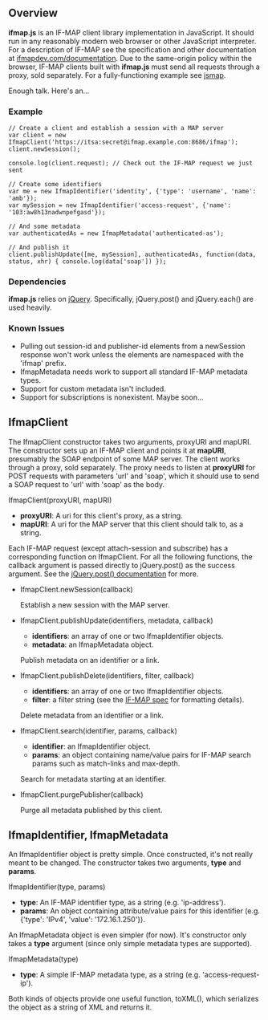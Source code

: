 ## Overview ##

**ifmap.js** is an IF-MAP client library implementation in JavaScript. It should
run in any reasonably modern web browser or other JavaScript interpreter. For a
description of IF-MAP see the specification and other documentation at
[ifmapdev.com/documentation](http://ifmapdev.com/documentation). Due to the
same-origin policy within the browser, IF-MAP clients built with **ifmap.js**
must send all requests through a proxy, sold separately. For a fully-functioning
example see [jsmap](http://github.com/andrewmbenton/jsmap).

Enough talk. Here's an...

### Example ###

    // Create a client and establish a session with a MAP server
    var client = new IfmapClient('https://itsa:secret@ifmap.example.com:8686/ifmap');
    client.newSession();
    
    console.log(client.request); // Check out the IF-MAP request we just sent
    
    // Create some identifiers
    var me = new IfmapIdentifier('identity', {'type': 'username', 'name': 'amb'});
    var mySession = new IfmapIdentifier('access-request', {'name': '103:aw8h13nadwnpefgasd'});
    
    // And some metadata
    var authenticatedAs = new IfmapMetadata('authenticated-as');
    
    // And publish it
    client.publishUpdate([me, mySession], authenticatedAs, function(data, status, xhr) { console.log(data['soap']) });

### Dependencies ###

**ifmap.js** relies on [jQuery](http://jquery.com). Specifically, jQuery.post()
and jQuery.each() are used heavily.

### Known Issues ###

-  Pulling out session-id and publisher-id elements from a newSession response
   won't work unless the elements are namespaced with the 'ifmap' prefix.
-  IfmapMetadata needs work to support all standard IF-MAP metadata types.
-  Support for custom metadata isn't included.
-  Support for subscriptions is nonexistent. Maybe soon...

## IfmapClient ##

The IfmapClient constructor takes two arguments, proxyURI and mapURI. The constructor
sets up an IF-MAP client and points it at **mapURI**, presumably the SOAP endpoint
of some MAP server. The client works through a proxy, sold separately. The
proxy needs to listen at **proxyURI** for POST requests with parameters 'url' and
'soap', which it should use to send a SOAP request to 'url' with 'soap' as the
body.

IfmapClient(proxyURI, mapURI)

-  **proxyURI**: A uri for this client's proxy, as a string.
-  **mapURI**: A uri for the MAP server that this client should talk to, as a string.

Each IF-MAP request (except attach-session and subscribe) has a corresponding
function on IfmapClient. For all the following functions, the callback argument
is passed directly to jQuery.post() as the success argument. See the
[jQuery.post() documentation](http://api.jquery.com/jQuery.post/) for more.

-  IfmapClient.newSession(callback)
   
   Establish a new session with the MAP server.

-  IfmapClient.publishUpdate(identifiers, metadata, callback)
   -  **identifiers**: an array of one or two IfmapIdentifier objects.
   -  **metadata**: an IfmapMetadata object.
   
   Publish metadata on an identifier or a link.

-  IfmapClient.publishDelete(identifiers, filter, callback)
   -  **identifiers**: an array of one or two IfmapIdentifier objects.
   -  **filter**: a filter string (see the
      [IF-MAP spec](http://ifmapdev.com/documentation) for formatting details).
   
   Delete metadata from an identifier or a link.

-  IfmapClient.search(identifier, params, callback)
   -  **identifier**: an IfmapIdentifier object.
   -  **params**: an object containing name/value pairs for IF-MAP search params
      such as match-links and max-depth.
   
   Search for metadata starting at an identifier.

-  IfmapClient.purgePublisher(callback)

   Purge all metadata published by this client.

## IfmapIdentifier, IfmapMetadata ##

An IfmapIdentifier object is pretty simple. Once constructed, it's not really
meant to be changed. The constructor takes two arguments, **type** and **params**.

IfmapIdentifier(type, params)

-  **type**: An IF-MAP identifier type, as a string (e.g. 'ip-address').
-  **params**: An object containing attribute/value pairs for this identifier
   (e.g. {'type': 'IPv4', 'value': '172.16.1.250'}).

An IfmapMetadata object is even simpler (for now). It's constructor only takes
a **type** argument (since only simple metadata types are supported).

IfmapMetadata(type)

-  **type**: A simple IF-MAP metadata type, as a string (e.g. 'access-request-ip').

Both kinds of objects provide one useful function, toXML(), which serializes
the object as a string of XML and returns it.

